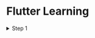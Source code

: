 # Flutter Learning

<details>
 <summary>Step 1</summary>    

 Go to [Flutter Dev](https://flutter.dev/)

</details>
